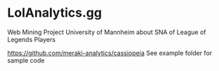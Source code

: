 # LolAnalytics.gg
Web Mining Project University of Mannheim about SNA of League of Legends Players

https://github.com/meraki-analytics/cassiopeia See example folder for sample code
